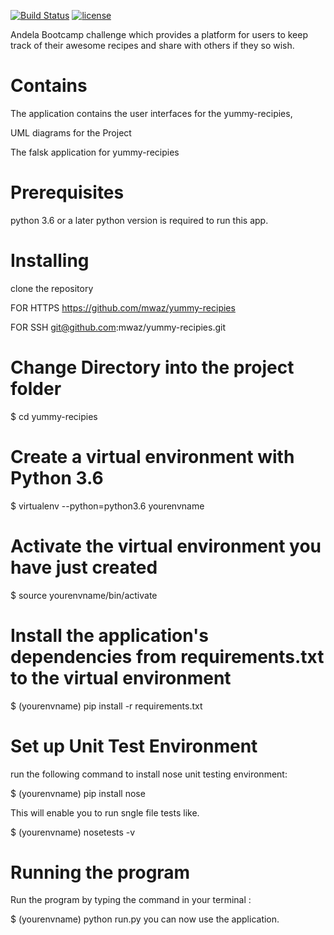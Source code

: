 [![Build Status](https://travis-ci.org/mwaz/yummy-recipies.svg?branch=challenge_two)](https://travis-ci.org/mwaz/yummy-recipies)
[![license](https://img.shields.io/github/license/mashape/apistatus.svg)]()

Andela Bootcamp challenge which provides a platform for users to keep track of their
awesome recipes and share with others if they so wish.

# Contains

The application contains the user interfaces for the yummy-recipies,

UML diagrams for the Project

The falsk application for yummy-recipies

# Prerequisites

python 3.6 or a later python version is required to run this app.

# Installing
clone the repository

FOR HTTPS
https://github.com/mwaz/yummy-recipies

FOR SSH
git@github.com:mwaz/yummy-recipies.git

# Change Directory into the project folder

$ cd yummy-recipies

# Create a virtual environment with Python 3.6

$ virtualenv --python=python3.6 yourenvname

# Activate the virtual environment you have just created

$ source yourenvname/bin/activate

# Install the application's dependencies from requirements.txt to the virtual environment

$ (yourenvname) pip install -r requirements.txt

# Set up Unit Test Environment

run the following command to install nose unit testing environment:

$ (yourenvname) pip install nose

This will enable you to run sngle file tests like.

$ (yourenvname) nosetests -v

# Running the program

Run the program by typing the command in your terminal :

$  (yourenvname) python run.py
you can now use the application.
